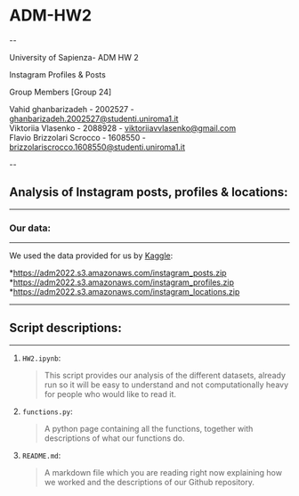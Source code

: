 # ADM-HW2

--

University of Sapienza- ADM HW 2 

Instagram Profiles & Posts 

Group Members [Group 24]

Vahid ghanbarizadeh - 2002527 - ghanbarizadeh.2002527@studenti.uniroma1.it  
Viktoriia Vlasenko - 2088928 - viktoriiavvlasenko@gmail.com  
Flavio Brizzolari Scrocco - 1608550 - brizzolariscrocco.1608550@studenti.uniroma1.it

--

## Analysis of Instagram posts, profiles & locations:

------------------------------------------------

### Our data:

--------------------------------------------------

We used the data provided for us by [Kaggle](https://www.kaggle.com/datasets/shmalex/instagram-dataset?select=instagram_profiles.csv):

*<https://adm2022.s3.amazonaws.com/instagram_posts.zip>  
*<https://adm2022.s3.amazonaws.com/instagram_profiles.zip>  
*<https://adm2022.s3.amazonaws.com/instagram_locations.zip>  

-----------------------------------------------------

## Script descriptions:

---------------------------------------------------

1. `HW2.ipynb`:
    >This script provides our analysis of the different datasets, already run so it will be easy to understand and not computationally heavy for people who would like to read it.
2. `functions.py`:
    >A python page containing all the functions, together with descriptions of what our functions do.
3. `README.md`:
    > A markdown file which you are reading right now explaining how we worked and the descriptions of our Github repository.
    